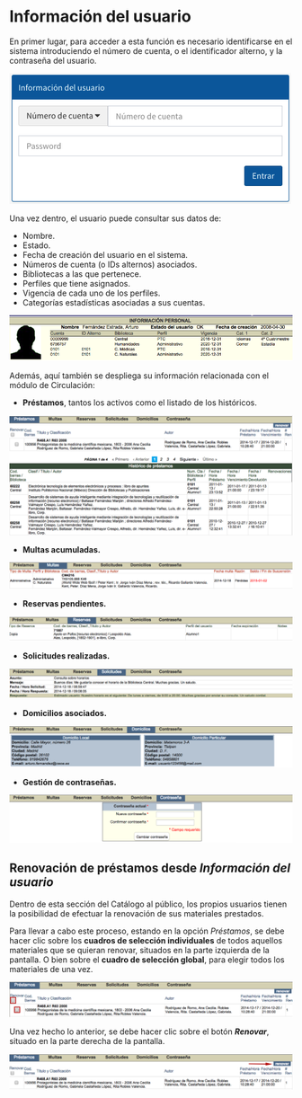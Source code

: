 # Información del usuario

En primer lugar, para acceder a esta función es necesario identificarse en el sistema introduciendo el número de cuenta, o el identificador alterno, y la contraseña del usuario.

![](Informacion_usuario0.png)

Una vez dentro, el usuario puede consultar sus datos de:

- Nombre.
- Estado.
- Fecha de creación del usuario en el sistema.
- Números de cuenta (o IDs alternos) asociados.
- Bibliotecas a las que pertenece.
- Perfiles que tiene asignados.
- Vigencia de cada uno de los perfiles.
- Categorías estadísticas asociadas a sus cuentas.

![](Informacion_usuario1.png)

Además, aquí también se despliega su información relacionada con el módulo de Circulación:

- **Préstamos**, tantos los activos como el listado de los históricos.

![](Informacion_usuario2.png)

- **Multas acumuladas.**

![](Informacion_usuario3.png)

- **Reservas pendientes.**

![](Informacion_usuario4.png)

- **Solicitudes realizadas.**

![](Informacion_usuario5.png)

- **Domicilios asociados.**

![](Informacion_usuario6.png)

- **Gestión de contraseñas.**

![](Informacion_usuario7.png)

## Renovación de préstamos desde *Información del usuario*

Dentro de esta sección del Catálogo al público, los propios usuarios tienen la posibilidad de efectuar la renovación de sus materiales prestados.

Para llevar a cabo este proceso, estando en la opción *Préstamos*, se debe hacer clic sobre los **cuadros de selección individuales** de todos aquellos materiales que se quieran renovar, situados en la parte izquierda de la pantalla. O bien sobre el **cuadro de selección global**, para elegir todos los materiales de una vez.

![](Informacion_usuario8.png)

Una vez hecho lo anterior, se debe hacer clic sobre el botón ***Renovar***, situado en la parte derecha de la pantalla.

![](Informacion_usuario9.png)